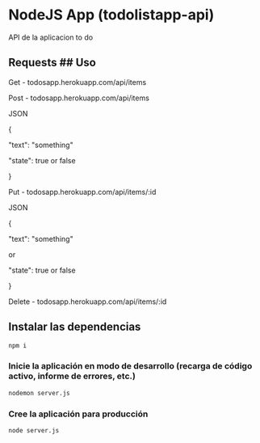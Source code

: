 # NodeJS App (todolistapp-api)

API de la aplicacion to do


## Requests	## Uso


Get - todosapp.herokuapp.com/api/items

Post - todosapp.herokuapp.com/api/items

JSON

{

  "text": "something"

  "state": true or false

}

Put - todosapp.herokuapp.com/api/items/:id


JSON

{

  "text": "something"
  
  or

  "state": true or false

}

Delete - todosapp.herokuapp.com/api/items/:id


## Instalar las dependencias
```bash
npm i
```


### Inicie la aplicación en modo de desarrollo (recarga de código activo, informe de errores, etc.)
```bash
nodemon server.js
```


### Cree la aplicación para producción
```bash
node server.js
```
